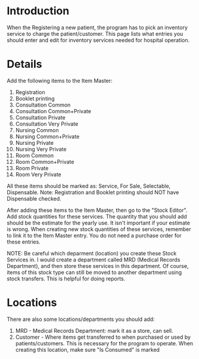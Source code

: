 # Introduction #

When the Registering a new patient, the program has to pick an inventory service to charge the patient/customer.  This page lists what entries you should enter and edit for inventory services needed for hospital operation.


# Details #

Add the following items to the Item Master:
  1. Registration
  1. Booklet printing
  1. Consultation Common
  1. Consultation Common+Private
  1. Consultation Private
  1. Consultation Very Private
  1. Nursing Common
  1. Nursing Common+Private
  1. Nursing Private
  1. Nursing Very Private
  1. Room Common
  1. Room Common+Private
  1. Room Private
  1. Room Very Private

All these items should be marked as: Service, For Sale, Selectable, Dispensable.  Note: Registration and Booklet printing should NOT have Dispensable checked.

After adding these items to the Item Master, then go to the "Stock Editor".  Add stock quantities for these services.  The quantity that you should add should be the estimate for the yearly use.  It isn't important if your estimate is wrong.  When creating new stock quantities of these services, remember to link it to the Item Master entry.  You do not need a purchase order for these entries.

NOTE: Be careful which deparment (location) you create these Stock Services in.  I would create a department called MRD (Medical Records Department), and then store these services in this department.  Of course, items of this stock type can still be moved to another department using stock transfers.  This is helpful for doing reports.

# Locations #

There are also some locations/departments you should add:
  1. MRD - Medical Records Department: mark it as a store, can sell.
  1. Customer - Where items get transferred to when purchased or used by patients/customers.  This is necessary for the program to operate.  When creating this location, make sure "Is Consumed" is marked